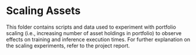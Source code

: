 # Scaling Assets
This folder contains scripts and data used to experiment with portfolio scaling (i.e., increasing number of asset holdings in portfolio) to observe effects on training and inference execution times. For further explanation on the scaling experiments, refer to the project report.
